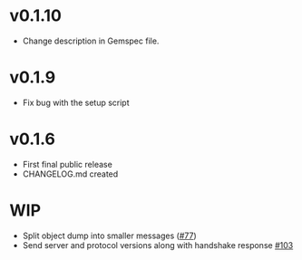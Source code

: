 v0.1.10
=======

* Change description in Gemspec file.


v0.1.9
======

* Fix bug with the setup script

v0.1.6
======

* First final public release
* CHANGELOG.md created

WIP
===

* Split object dump into smaller messages ([#77](https://github.com/code-mancers/rbkit/pull/77))
* Send server and protocol versions along with handshake response [#103](https://github.com/code-mancers/rbkit/pull/103)
